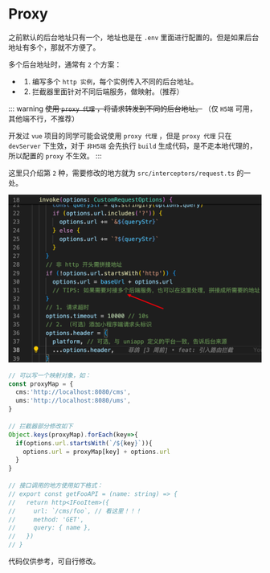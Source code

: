 # Proxy

之前默认的后台地址只有一个，地址也是在 `.env` 里面进行配置的。但是如果后台地址有多个，那就不方便了。

多个后台地址时，通常有 `2` 个方案：

- 1. 编写多个 `http 实例`，每个实例传入不同的后台地址。
- 2. 拦截器里面针对不同后端服务，做映射。（推荐）

::: warning
~~使用 `proxy 代理` ，将请求转发到不同的后台地址。~~ （仅 `H5端` 可用，其他端不行，不推荐）

开发过 `vue` 项目的同学可能会说使用 `proxy 代理` ，但是 `proxy 代理` 只在 `devServer` 下生效，对于
`非H5端` 会先执行 `build` 生成代码，是不走本地代理的，所以配置的 `proxy` 不生效。
:::

这里只介绍第 `2` 种，需要修改的地方就为 `src/interceptors/request.ts` 的一处。

![](image.png)

```ts {17}
// 可以写一个映射对象，如：
const proxyMap = {
  cms:'http://localhost:8080/cms',
  ums:'http://localhost:8080/ums',
}

// 拦截器部分修改如下
Object.keys(proxyMap).forEach(key=>{
  if(options.url.startsWith(`/${key}`)){
    options.url = proxyMap[key] + options.url
  }
}

// 接口调用的地方使用如下格式：
// export const getFooAPI = (name: string) => {
//   return http<IFooItem>({
//     url: `/cms/foo`, // 看这里！！！
//     method: 'GET',
//     query: { name },
//   })
// }
```

代码仅供参考，可自行修改。
